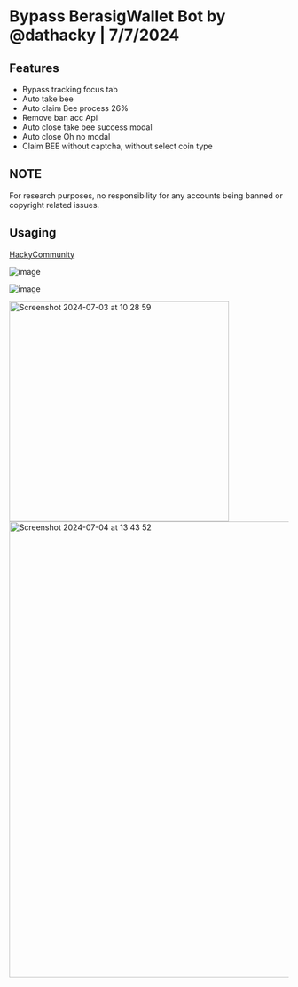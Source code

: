 # Bypass BerasigWallet Bot by @dathacky | 7/7/2024

## Features
- Bypass tracking focus tab
- Auto take bee
- Auto claim Bee process 26%
- Remove ban acc Api
- Auto close take bee success modal
- Auto close Oh no modal
- Claim BEE without captcha, without select coin type

## NOTE
For research purposes, no responsibility for any accounts being banned or copyright related issues.

## Usaging
[HackyCommunity](https://t.me/hackycommunity)

![image](https://media3.giphy.com/media/v1.Y2lkPTc5MGI3NjExN2FpMXpiaG5ib2g3MDdjd3pyZ3dneGxhNDhncXViZ3RkeGZvdjliZiZlcD12MV9pbnRlcm5hbF9naWZfYnlfaWQmY3Q9Zw/pSvyfzuNaRIuIQx4Dd/giphy.gif)

![image](https://media2.giphy.com/media/v1.Y2lkPTc5MGI3NjExMWQ1MDQ5azBybnB1cjUyNjV4MzNwMzFxaTY0dWdvcXVlN216c3ZtaCZlcD12MV9pbnRlcm5hbF9naWZfYnlfaWQmY3Q9Zw/0xIxYhWqczGTrdvcUS/giphy.gif)


<img width="396" alt="Screenshot 2024-07-03 at 10 28 59" src="https://github.com/dathacky/BerasigWallet_bot_bypass/assets/37299929/1af0f773-ce2d-40a0-bdea-bdd20fcf2252">

<img width="821" alt="Screenshot 2024-07-04 at 13 43 52" src="https://github.com/dathacky/BerasigWallet_bot_bypass/assets/37299929/c7f258cf-ecd2-4ae6-bd02-9b44213d2482">
